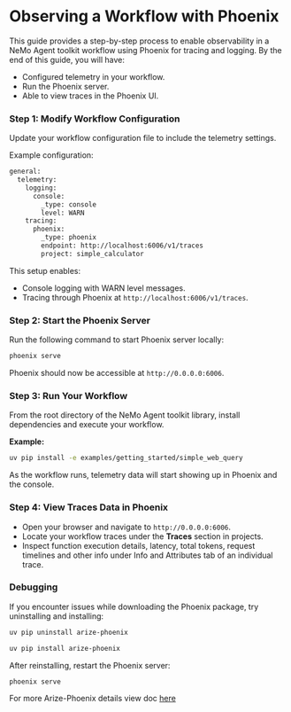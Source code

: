<!--
SPDX-FileCopyrightText: Copyright (c) 2025, NVIDIA CORPORATION & AFFILIATES. All rights reserved.
SPDX-License-Identifier: Apache-2.0

Licensed under the Apache License, Version 2.0 (the "License");
you may not use this file except in compliance with the License.
You may obtain a copy of the License at

http://www.apache.org/licenses/LICENSE-2.0

Unless required by applicable law or agreed to in writing, software
distributed under the License is distributed on an "AS IS" BASIS,
WITHOUT WARRANTIES OR CONDITIONS OF ANY KIND, either express or implied.
See the License for the specific language governing permissions and
limitations under the License.
-->

# Observing a Workflow with Phoenix

This guide provides a step-by-step process to enable observability in a NeMo Agent toolkit workflow using Phoenix for tracing and logging. By the end of this guide, you will have:
- Configured telemetry in your workflow.
- Run the Phoenix server.
- Able to view traces in the Phoenix UI.


### Step 1: Modify Workflow Configuration

Update your workflow configuration file to include the telemetry settings.

Example configuration:
```bash
general:
  telemetry:
    logging:
      console:
        _type: console
        level: WARN
    tracing:
      phoenix:
        _type: phoenix
        endpoint: http://localhost:6006/v1/traces
        project: simple_calculator
```
This setup enables:
- Console logging with WARN level messages.
- Tracing through Phoenix at `http://localhost:6006/v1/traces`.

### Step 2: Start the Phoenix Server
Run the following command to start Phoenix server locally:
```bash
phoenix serve
```
Phoenix should now be accessible at `http://0.0.0.0:6006`.

### Step 3: Run Your Workflow
From the root directory of the NeMo Agent toolkit library, install dependencies and execute your workflow.

**Example:**
```bash
uv pip install -e examples/getting_started/simple_web_query
```
As the workflow runs, telemetry data will start showing up in Phoenix and the console.

### Step 4: View Traces Data in Phoenix
- Open your browser and navigate to `http://0.0.0.0:6006`.
- Locate your workflow traces under the **Traces** section in projects.
- Inspect function execution details, latency, total tokens, request timelines and other info under Info and Attributes tab of an individual trace.

### Debugging
If you encounter issues while downloading the Phoenix package, try uninstalling and installing:
```bash
uv pip uninstall arize-phoenix

uv pip install arize-phoenix
```

After reinstalling, restart the Phoenix server:
```bash
phoenix serve
```

For more Arize-Phoenix details view doc [here](https://docs.arize.com/phoenix)
